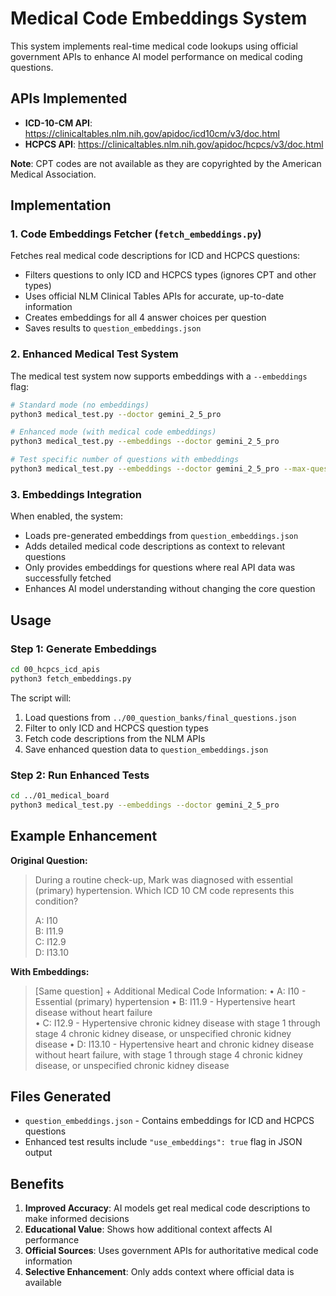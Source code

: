 # Medical Code Embeddings System

This system implements real-time medical code lookups using official government APIs to enhance AI model performance on medical coding questions.

## APIs Implemented

- **ICD-10-CM API**: https://clinicaltables.nlm.nih.gov/apidoc/icd10cm/v3/doc.html
- **HCPCS API**: https://clinicaltables.nlm.nih.gov/apidoc/hcpcs/v3/doc.html

**Note**: CPT codes are not available as they are copyrighted by the American Medical Association.

## Implementation

### 1. Code Embeddings Fetcher (`fetch_embeddings.py`)

Fetches real medical code descriptions for ICD and HCPCS questions:
- Filters questions to only ICD and HCPCS types (ignores CPT and other types)
- Uses official NLM Clinical Tables APIs for accurate, up-to-date information
- Creates embeddings for all 4 answer choices per question
- Saves results to `question_embeddings.json`

### 2. Enhanced Medical Test System

The medical test system now supports embeddings with a `--embeddings` flag:

```bash
# Standard mode (no embeddings)
python3 medical_test.py --doctor gemini_2_5_pro

# Enhanced mode (with medical code embeddings)
python3 medical_test.py --embeddings --doctor gemini_2_5_pro

# Test specific number of questions with embeddings
python3 medical_test.py --embeddings --doctor gemini_2_5_pro --max-questions 10
```

### 3. Embeddings Integration

When enabled, the system:
- Loads pre-generated embeddings from `question_embeddings.json`
- Adds detailed medical code descriptions as context to relevant questions
- Only provides embeddings for questions where real API data was successfully fetched
- Enhances AI model understanding without changing the core question

## Usage

### Step 1: Generate Embeddings

```bash
cd 00_hcpcs_icd_apis
python3 fetch_embeddings.py
```

The script will:
1. Load questions from `../00_question_banks/final_questions.json`
2. Filter to only ICD and HCPCS question types
3. Fetch code descriptions from the NLM APIs
4. Save enhanced question data to `question_embeddings.json`

### Step 2: Run Enhanced Tests

```bash
cd ../01_medical_board
python3 medical_test.py --embeddings --doctor gemini_2_5_pro
```

## Example Enhancement

**Original Question:**
> During a routine check-up, Mark was diagnosed with essential (primary) hypertension. Which ICD 10 CM code represents this condition?
> 
> A: I10  
> B: I11.9  
> C: I12.9  
> D: I13.10

**With Embeddings:**
> [Same question] + Additional Medical Code Information:
> • A: I10 - Essential (primary) hypertension
> • B: I11.9 - Hypertensive heart disease without heart failure  
> • C: I12.9 - Hypertensive chronic kidney disease with stage 1 through stage 4 chronic kidney disease, or unspecified chronic kidney disease
> • D: I13.10 - Hypertensive heart and chronic kidney disease without heart failure, with stage 1 through stage 4 chronic kidney disease, or unspecified chronic kidney disease

## Files Generated

- `question_embeddings.json` - Contains embeddings for ICD and HCPCS questions
- Enhanced test results include `"use_embeddings": true` flag in JSON output

## Benefits

1. **Improved Accuracy**: AI models get real medical code descriptions to make informed decisions
2. **Educational Value**: Shows how additional context affects AI performance  
3. **Official Sources**: Uses government APIs for authoritative medical code information
4. **Selective Enhancement**: Only adds context where official data is available
